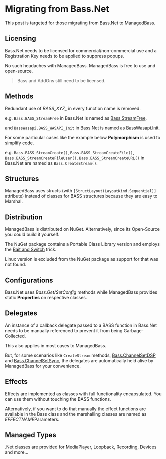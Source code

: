 # Migrating from Bass.Net

This post is targeted for those migrating from Bass.Net to ManagedBass.

Licensing
----------------------------------------------------------------------------------
Bass.Net needs to be licensed for commercial/non-commercial use and a Registration Key needs to be applied to suppress popups.

No such headaches with ManagedBass. ManagedBass is free to use and open-source.

> Bass and AddOns still need to be licensed.

Methods
---------------------------------------------------------------------------------
Redundant use of *BASS_XYZ_* in every function name is removed.

e.g. `Bass.BASS_StreamFree` in Bass.Net is named as [Bass.StreamFree](xref:ManagedBass.Bass.StreamFree(System.Int32)).

and `BassWasapi.BASS_WASAPI_Init` in Bass.Net is named as [BassWasapi.Init](xref:ManagedBass.Wasapi.BassWasapi.Init(System.Int32,System.Int32,System.Int32,ManagedBass.Wasapi.WasapiInitFlags,System.Single,System.Single,ManagedBass.Wasapi.WasapiProcedure,System.IntPtr)).

For some particular cases like the example below **Polymorphism** is used to simplify code.

e.g. `Bass.BASS_StreamCreate()`, `Bass.BASS_StreamCreateFile()`, `Bass.BASS_StreamCreateFileUser()`, `Bass.BASS_StreamCreateURL()` in Bass.Net are named as `Bass.CreateStream()`.

Structures
---------------------------------------------------------------------------------
ManagedBass uses structs (with `[StructLayout(LayoutKind.Sequential)]` attribute) instead of classes for BASS structures because they are easy to Marshal.

Distribution
---------------------------------------------------------------------------------
ManagedBass is distributed on NuGet.
Alternatively, since its Open-Source you could build it yourself.

The NuGet package contains a Portable Class Library version and employs the [Bait and Switch](http://log.paulbetts.org/the-bait-and-switch-pcl-trick/) trick.

Linux version is excluded from the NuGet package as support for that was not found.

Configurations
---------------------------------------------------------------------------------
Bass.Net uses *Bass.Get/SetConfig* methods while ManagedBass provides static **Properties** on respective classes.

Delegates
---------------------------------------------------------------------------------
An instance of a callback delegate passed to a BASS function in Bass.Net needs to be manually referenced to prevent it from being Garbage-Collected.

This also applies in most cases to ManagedBass.

But, for some scenarios like `CreateStream` methods, [Bass.ChannelSetDSP](xref:ManagedBass.Bass.ChannelSetDSP(System.Int32,ManagedBass.DSPProcedure,System.IntPtr,System.Int32)) and [Bass.ChannelSetSync](xref:ManagedBass.Bass.ChannelSetSync(System.Int32,ManagedBass.SyncFlags,System.Int64,ManagedBass.SyncProcedure,System.IntPtr)), the delegates are automatically held alive by ManagedBass for your convenience.

Effects
---------------------------------------------------------------------------------
Effects are implemented as classes with full functionality encapsulated. You can use them without touching the BASS functions.

Alternatively, if you want to do that manually the effect functions are available in the Bass class and the marshalling classes are named as *EFFECTNAME*Parameters.

Managed Types
---------------------------------------------------------------------------------
.Net classes are provided for MediaPlayer, Loopback, Recording, Devices and more...
